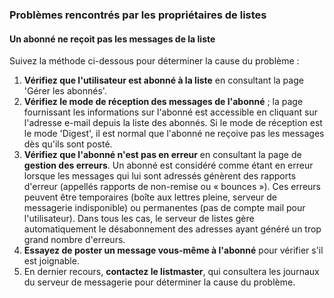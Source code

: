 ### Problèmes rencontrés par les propriétaires de listes

#### Un abonné ne reçoit pas les messages de la liste

Suivez la méthode ci-dessous pour déterminer la cause du problème :

1.  **Vérifiez que l'utilisateur est abonné à la liste** en consultant la page 'Gérer les abonnés'.
2.  **Vérifiez le mode de réception des messages de l'abonné** ; la page fournissant les informations sur l'abonné est accessible en cliquant sur l'adresse e-mail depuis la liste des abonnés. Si le mode de réception est le mode 'Digest', il est normal que l'abonné ne reçoive pas les messages dès qu'ils sont posté.
3.  **Vérifiez que l'abonné n'est pas en erreur** en consultant la page de **gestion des erreurs**. Un abonné est considéré comme étant en erreur lorsque les messages qui lui sont adressés génèrent des rapports d'erreur (appellés rapports de non-remise ou « bounces »). Ces erreurs peuvent être temporaires (boîte aux lettres pleine, serveur de messagerie indisponible) ou permanentes (pas de compte mail pour l'utilisateur). Dans tous les cas, le serveur de listes gère automatiquement le désabonnement des adresses ayant généré un trop grand nombre d'erreurs.
4.  **Essayez de poster un message vous-même à l'abonné** pour vérifier s'il est joignable.
5.  En dernier recours, **contactez le listmaster**, qui consultera les journaux du serveur de messagerie pour déterminer la cause du problème.

